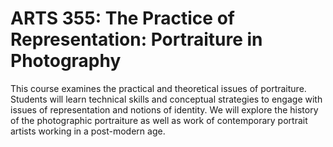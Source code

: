 # ARTS 355: The Practice of Representation: Portraiture in Photography

This course examines the practical and theoretical issues of portraiture. Students will learn technical skills and conceptual strategies to engage with issues of representation and notions of identity. We will explore the history of the photographic portraiture as well as work of contemporary portrait artists working in a post-modern age.